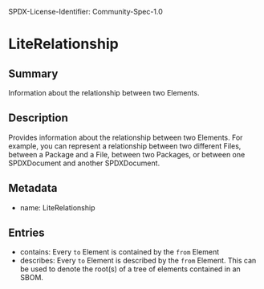 SPDX-License-Identifier: Community-Spec-1.0

# LiteRelationship

## Summary

Information about the relationship between two Elements.


## Description

Provides information about the relationship between two Elements.
For example, you can represent a relationship between two different Files,
between a Package and a File, between two Packages, or between one SPDXDocument and another SPDXDocument.


## Metadata

- name: LiteRelationship

## Entries
- contains: Every `to` Element is contained by the `from` Element
- describes: Every `to` Element is  described by the `from` Element.  This can be used to denote the root(s) of a tree of elements contained in an SBOM.

